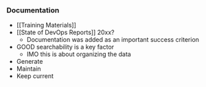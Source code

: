 ### Documentation
- [[Training Materials]]
- [[State of DevOps Reports]] 20xx? 
	- Documentation was added as an important success criterion
- GOOD searchability is a key factor
	- IMO this is about organizing the data
- Generate
- Maintain
- Keep current
